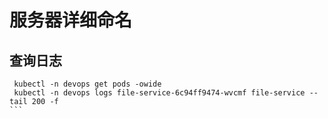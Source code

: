 <!--
 * @Author: jhliang
 * @Descripttion: In User Settings Edit
 * @LastEditTime: 2021-01-20 18:43:45
 * @Date: 2021-01-20 18:42:06
 * @LastEditors: jhliang
 * @FilePath: \MyBook\Kubernetes\服务器命令.md
-->

# 服务器详细命名

## 查询日志

````shell
 kubectl -n devops get pods -owide
 kubectl -n devops logs file-service-6c94ff9474-wvcmf file-service --tail 200 -f
```
